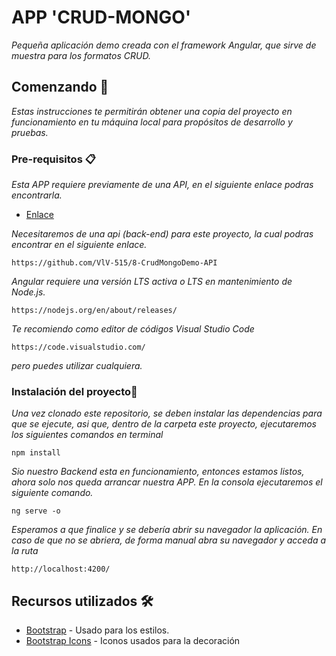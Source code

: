 # APP  'CRUD-MONGO' 

_Pequeña aplicación demo creada con el framework Angular, que sirve de muestra para los formatos CRUD._

## Comenzando 🚀

_Estas instrucciones te permitirán obtener una copia del proyecto en funcionamiento en tu máquina local para propósitos de desarrollo y pruebas._

### Pre-requisitos 📋

_Esta APP requiere previamente de una API, en el siguiente enlace podras encontrarla._

- [Enlace](https://github.com/VlV-515/8-CrudMongoDemo-API)

_Necesitaremos de una api (back-end) para este proyecto, la cual podras encontrar en el siguiente enlace._

```
https://github.com/VlV-515/8-CrudMongoDemo-API
```

_Angular requiere una versión LTS activa o LTS en mantenimiento de Node.js._

```
https://nodejs.org/en/about/releases/
```

_Te recomiendo como editor de códigos Visual Studio Code_

```
https://code.visualstudio.com/
```

_pero puedes utilizar cualquiera._

### Instalación del proyecto🔧

_Una vez clonado este repositorio, se deben instalar las dependencias para que se ejecute, asi que, dentro de la carpeta este proyecto, ejecutaremos los siguientes comandos en terminal_

```
npm install
```

_Sio nuestro Backend esta en funcionamiento, entonces estamos listos, ahora solo nos queda arrancar nuestra APP._
_En la consola ejecutaremos el siguiente comando._

```
ng serve -o
```

_Esperamos a que finalice y se debería abrir su navegador la aplicación. En caso de que no se abriera, de forma manual abra su navegador y acceda a la ruta_

```
http://localhost:4200/
```

## Recursos utilizados 🛠️

- [Bootstrap](https://getbootstrap.com/) - Usado para los estilos.
- [Bootstrap Icons](https://icons.getbootstrap.com/) - Iconos usados para la decoración

